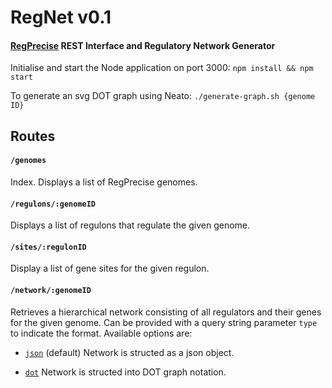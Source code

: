 # RegNet v0.1
#### [RegPrecise](http://regprecise.lbl.gov/RegPrecise/) REST Interface and Regulatory Network Generator

Initialise and start the Node application on port 3000: `npm install && npm start`

To generate an svg DOT graph using Neato: `./generate-graph.sh {genome ID}`

## Routes
#### `/genomes`
Index. Displays a list of RegPrecise genomes.

#### `/regulons/:genomeID`
Displays a list of regulons that regulate the given genome.

#### `/sites/:regulonID`
Display a list of gene sites for the given regulon.

#### `/network/:genomeID`
Retrieves a hierarchical network consisting of all regulators and their genes for the given genome.
Can be provided with a query string parameter `type` to indicate the format. Available options are:

* [`json`](http://localhost:3000/network/601?type=json) (default) Network is structed as a json object.
   
* [`dot`](http://localhost:3000/network/601?type=dot) Network is structed into DOT graph notation.
